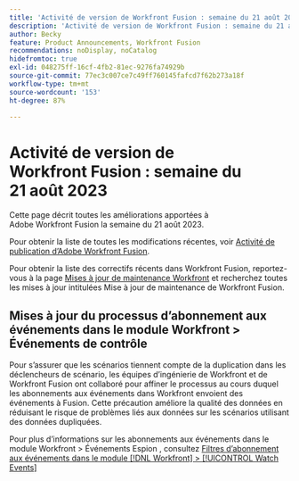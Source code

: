 ```yaml
---
title: 'Activité de version de Workfront Fusion : semaine du 21 août 2023'
description: 'Activité de version de Workfront Fusion : semaine du 21 août 2023'
author: Becky
feature: Product Announcements, Workfront Fusion
recommendations: noDisplay, noCatalog
hidefromtoc: true
exl-id: 048275ff-16cf-4fb2-81ec-9276fa74929b
source-git-commit: 77ec3c007ce7c49ff760145fafcd7f62b273a18f
workflow-type: tm+mt
source-wordcount: '153'
ht-degree: 87%

---
```


# Activité de version de Workfront Fusion : semaine du 21 août 2023

Cette page décrit toutes les améliorations apportées à Adobe Workfront Fusion la semaine du 21 août 2023.

Pour obtenir la liste de toutes les modifications récentes, voir [Activité de publication d’Adobe Workfront Fusion](/help/workfront-fusion/fusion-product-releases/fusion-release-activity.md).

Pour obtenir la liste des correctifs récents dans Workfront Fusion, reportez-vous à la page [Mises à jour de maintenance Workfront](https://experienceleague.adobe.com/docs/workfront-known-issues/releases/current-updates.html) et recherchez toutes les mises à jour intitulées Mise à jour de maintenance de Workfront Fusion.

## Mises à jour du processus d’abonnement aux événements dans le module Workfront > Événements de contrôle

Pour s’assurer que les scénarios tiennent compte de la duplication dans les déclencheurs de scénario, les équipes d’ingénierie de Workfront et de Workfront Fusion ont collaboré pour affiner le processus au cours duquel les abonnements aux événements dans Workfront envoient des événements à Fusion. Cette précaution améliore la qualité des données en réduisant le risque de problèmes liés aux données sur les scénarios utilisant des données dupliquées.

Pour plus d’informations sur les abonnements aux événements dans le module Workfront > Événements Espion , consultez [Filtres d’abonnement aux événements dans le module  [!DNL Workfront] > [!UICONTROL Watch Events]](/help/workfront-fusion/references/apps-and-modules/adobe-connectors/workfront-modules.md#event-subscription-filters-in-the-workfront--watch-events-modules)
